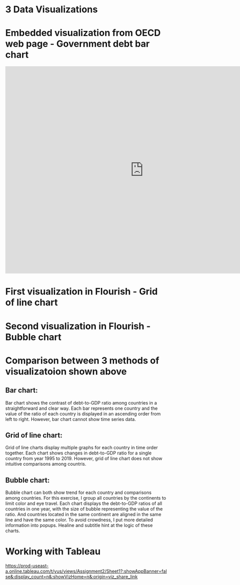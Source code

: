 # 3 Data Visualizations

# Embedded visualization from OECD web page - Government debt bar chart
<iframe src="https://data.oecd.org/chart/65Fw" width="860" height="645" style="border: 0" mozallowfullscreen="true" webkitallowfullscreen="true" allowfullscreen="true"><a href="https://data.oecd.org/chart/65Fw" target="_blank">OECD Chart: General government debt, Total, % of GDP, Annual, 2018</a></iframe>


# First visualization in Flourish - Grid of line chart
<div class="flourish-embed flourish-chart" data-src="visualisation/3750256" data-url="https://flo.uri.sh/visualisation/3750256/embed" aria-label=""><script src="https://public.flourish.studio/resources/embed.js"></script></div>


# Second visualization in Flourish - Bubble chart
<div class="flourish-embed flourish-scatter" data-src="visualisation/3750637" data-url="https://flo.uri.sh/visualisation/3750637/embed" aria-label=""><script src="https://public.flourish.studio/resources/embed.js"></script></div>


# Comparison between 3 methods of visualizatoion shown above
## Bar chart:
Bar chart shows the contrast of debt-to-GDP ratio among countries in a straightforward and clear way. Each bar represents one country and the value of the ratio of each country is displayed in an ascending order from left to right. However, bar chart cannot show time series data. 

## Grid of line chart:
Grid of line charts display multiple graphs for each country in time order together. Each chart shows changes in debt-to-GDP ratio for a single country from year 1995 to 2019. However, grid of line chart does not show intuitive comparisons among countris. 

## Bubble chart:
Bubble chart can both show trend for each country and comparisons among countries. For this exercise, I group all countries by the continents to limit color and eye travel. Each chart displays the debt-to-GDP ratios of all countries in one year, with the size of bubble representing the value of the ratio. And countries located in the same continent are aligned in the same line and have the same color. To avoid crowdness, I put more detailed information into popups. Healine and subtitle hint at the logic of these charts.


# Working with Tableau
https://prod-useast-a.online.tableau.com/t/yus/views/Assignment2/Sheet1?:showAppBanner=false&:display_count=n&:showVizHome=n&:origin=viz_share_link
